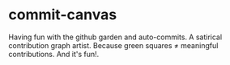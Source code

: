 # commit-canvas
Having fun with the github garden and auto-commits. A satirical contribution graph artist. Because green squares ≠ meaningful contributions. And it's fun!.

